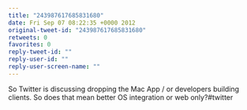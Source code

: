 ```yaml
---
title: "243987617685831680"
date: Fri Sep 07 08:22:35 +0000 2012
original-tweet-id: "243987617685831680"
retweets: 0
favorites: 0
reply-tweet-id: ""
reply-user-id: ""
reply-user-screen-name: ""
---
```

So Twitter is discussing dropping the Mac App / or developers building clients. So does that mean better OS integration or web only?#twitter
